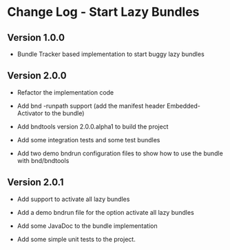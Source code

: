 # Change Log - Start Lazy Bundles

## Version 1.0.0

 - Bundle Tracker based implementation to start buggy lazy bundles  

## Version 2.0.0

 - Refactor the implementation code

 - Add bnd -runpath support (add the manifest header Embedded-Activator to the bundle)
  
 - Add bndtools version 2.0.0.alpha1 to build the project
 
 - Add some integration tests and some test bundles
 
 - Add two demo bndrun configuration files to show how to use the bundle with bnd/bndtools

## Version 2.0.1

 - Add support to activate all lazy bundles
 
 - Add a demo bndrun file for the option activate all lazy bundles
 
 - Add some JavaDoc to the bundle implementation
 
 - Add some simple unit tests to the project.
